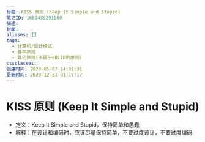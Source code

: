 ```yaml
---
标题: KISS 原则 (Keep It Simple and Stupid)
笔记ID: 1683439291500
描述: 
封面: 
aliases: []
tags:
  - 计算机/设计模式
  - 基本原则
  - 其它原则(不属于SOLID的原则)
cssclasses: 
创建时间: 2023-05-07 14:01:31
更新时间: 2023-12-31 01:17:17
---
```


# KISS 原则 (Keep It Simple and Stupid)

- 定义：Keep It Simple and Stupid，保持简单和愚蠢
- 解释：在设计和编码时，应该尽量保持简单，不要过度设计，不要过度编码
